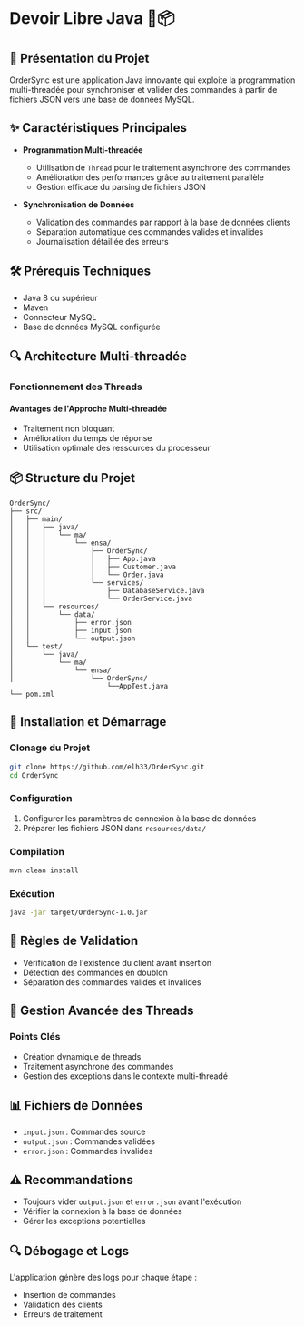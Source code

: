 # Devoir Libre Java 🧵📦

## 🚀 Présentation du Projet

OrderSync est une application Java innovante qui exploite la programmation multi-threadée pour synchroniser et valider des commandes à partir de fichiers JSON vers une base de données MySQL.

## ✨ Caractéristiques Principales

- **Programmation Multi-threadée** 
  - Utilisation de `Thread` pour le traitement asynchrone des commandes
  - Amélioration des performances grâce au traitement parallèle
  - Gestion efficace du parsing de fichiers JSON

- **Synchronisation de Données**
  - Validation des commandes par rapport à la base de données clients
  - Séparation automatique des commandes valides et invalides
  - Journalisation détaillée des erreurs

## 🛠 Prérequis Techniques

- Java 8 ou supérieur
- Maven
- Connecteur MySQL
- Base de données MySQL configurée

## 🔍 Architecture Multi-threadée

### Fonctionnement des Threads

#### Avantages de l'Approche Multi-threadée
- Traitement non bloquant
- Amélioration du temps de réponse
- Utilisation optimale des ressources du processeur

## 📦 Structure du Projet

```
OrderSync/
├── src/
│   ├── main/
│   │   ├── java/
│   │   │   └── ma/
│   │   │       └── ensa/
│   │   │           ├── OrderSync/
│   │   │           │   ├── App.java
│   │   │           │   ├── Customer.java
│   │   │           │   └── Order.java
│   │   │           └── services/
│   │   │               ├── DatabaseService.java
│   │   │               └── OrderService.java
│   │   └── resources/
│   │       └── data/
│   │           ├── error.json
│   │           ├── input.json
│   │           └── output.json
│   └── test/
│       └── java/
│           └── ma/
│               └── ensa/
│                   └── OrderSync/
                        └──AppTest.java
└── pom.xml
```

## 🚀 Installation et Démarrage

### Clonage du Projet

```bash
git clone https://github.com/elh33/OrderSync.git
cd OrderSync
```

### Configuration

1. Configurer les paramètres de connexion à la base de données
2. Préparer les fichiers JSON dans `resources/data/`

### Compilation

```bash
mvn clean install
```

### Exécution

```bash
java -jar target/OrderSync-1.0.jar
```

## 🔐 Règles de Validation

- Vérification de l'existence du client avant insertion
- Détection des commandes en doublon
- Séparation des commandes valides et invalides

## 🧵 Gestion Avancée des Threads

### Points Clés

- Création dynamique de threads
- Traitement asynchrone des commandes
- Gestion des exceptions dans le contexte multi-threadé

## 📊 Fichiers de Données

- `input.json` : Commandes source
- `output.json` : Commandes validées
- `error.json` : Commandes invalides

## ⚠️ Recommandations

- Toujours vider `output.json` et `error.json` avant l'exécution
- Vérifier la connexion à la base de données
- Gérer les exceptions potentielles

## 🔍 Débogage et Logs

L'application génère des logs pour chaque étape :
- Insertion de commandes
- Validation des clients
- Erreurs de traitement
